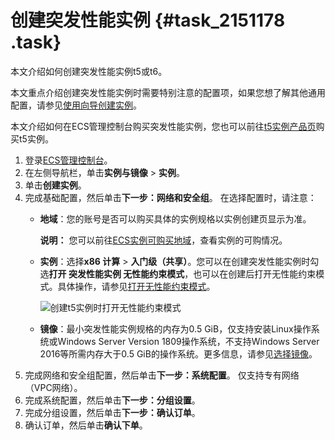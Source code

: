 # 创建突发性能实例 {#task_2151178 .task}

本文介绍如何创建突发性能实例t5或t6。

本文重点介绍创建突发性能实例时需要特别注意的配置项，如果您想了解其他通用配置，请参见[使用向导创建实例](cn.zh-CN/实例/创建实例/使用向导创建实例.md#)。

本文介绍如何在ECS管理控制台购买突发性能实例，您也可以前往[t5实例产品页](https://promotion.aliyun.com/ntms/act/creditinstancet5.html)购买t5实例。

1.  登录[ECS管理控制台](https://ecs.console.aliyun.com)。
2.  在左侧导航栏，单击**实例与镜像** \> **实例**。
3.  单击**创建实例**。
4.  完成基础配置，然后单击**下一步：网络和安全组**。 在选择配置时，请注意：
    -   **地域**：您的账号是否可以购买具体的实例规格以实例创建页显示为准。

        **说明：** 您可以前往[ECS实例可购买地域](https://ecs-buy.aliyun.com/instanceTypes/#/instanceTypeByRegion)，查看实例的可购情况。

    -   **实例**：选择**x86 计算** \> **入门级（共享）**。您可以在创建突发性能实例时勾选**打开 突发性能实例 无性能约束模式**，也可以在创建后打开无性能约束模式。具体操作，请参见[打开无性能约束模式](cn.zh-CN/实例/选择实例规格/突发型（入门级）/管理性能模式.md#section_cds_zh0_eh7)。

        ![创建t5实例时打开无性能约束模式](http://static-aliyun-doc.oss-cn-hangzhou.aliyuncs.com/assets/img/9554/156861130246099_zh-CN.png)

    -   **镜像**：最小突发性能实例规格的内存为0.5 GiB，仅支持安装Linux操作系统或Windows Server Version 1809操作系统，不支持Windows Server 2016等所需内存大于0.5 GiB的操作系统。更多信息，请参见[选择镜像](../cn.zh-CN/镜像/选择镜像.md#)。
5.  完成网络和安全组配置，然后单击**下一步：系统配置**。 仅支持专有网络（VPC网络）。
6.  完成系统配置，然后单击**下一步：分组设置**。
7.  完成分组设置，然后单击**下一步：确认订单**。
8.  确认订单，然后单击**确认下单**。

